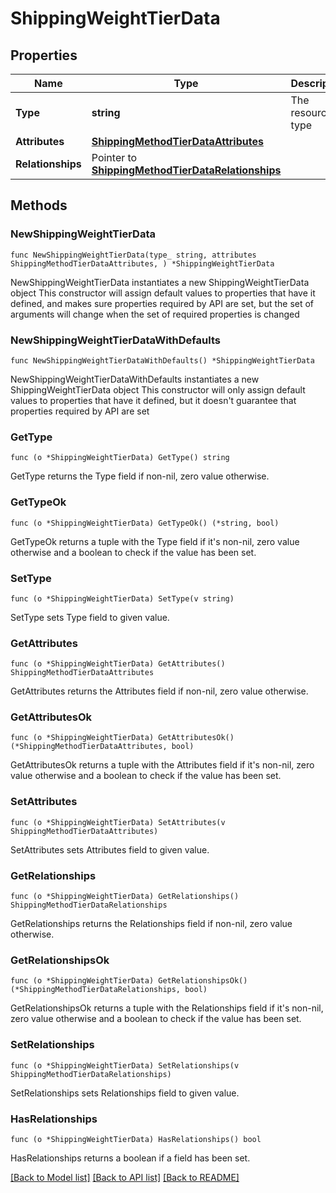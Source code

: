 # ShippingWeightTierData

## Properties

Name | Type | Description | Notes
------------ | ------------- | ------------- | -------------
**Type** | **string** | The resource&#39;s type | 
**Attributes** | [**ShippingMethodTierDataAttributes**](ShippingMethodTierDataAttributes.md) |  | 
**Relationships** | Pointer to [**ShippingMethodTierDataRelationships**](ShippingMethodTierDataRelationships.md) |  | [optional] 

## Methods

### NewShippingWeightTierData

`func NewShippingWeightTierData(type_ string, attributes ShippingMethodTierDataAttributes, ) *ShippingWeightTierData`

NewShippingWeightTierData instantiates a new ShippingWeightTierData object
This constructor will assign default values to properties that have it defined,
and makes sure properties required by API are set, but the set of arguments
will change when the set of required properties is changed

### NewShippingWeightTierDataWithDefaults

`func NewShippingWeightTierDataWithDefaults() *ShippingWeightTierData`

NewShippingWeightTierDataWithDefaults instantiates a new ShippingWeightTierData object
This constructor will only assign default values to properties that have it defined,
but it doesn't guarantee that properties required by API are set

### GetType

`func (o *ShippingWeightTierData) GetType() string`

GetType returns the Type field if non-nil, zero value otherwise.

### GetTypeOk

`func (o *ShippingWeightTierData) GetTypeOk() (*string, bool)`

GetTypeOk returns a tuple with the Type field if it's non-nil, zero value otherwise
and a boolean to check if the value has been set.

### SetType

`func (o *ShippingWeightTierData) SetType(v string)`

SetType sets Type field to given value.


### GetAttributes

`func (o *ShippingWeightTierData) GetAttributes() ShippingMethodTierDataAttributes`

GetAttributes returns the Attributes field if non-nil, zero value otherwise.

### GetAttributesOk

`func (o *ShippingWeightTierData) GetAttributesOk() (*ShippingMethodTierDataAttributes, bool)`

GetAttributesOk returns a tuple with the Attributes field if it's non-nil, zero value otherwise
and a boolean to check if the value has been set.

### SetAttributes

`func (o *ShippingWeightTierData) SetAttributes(v ShippingMethodTierDataAttributes)`

SetAttributes sets Attributes field to given value.


### GetRelationships

`func (o *ShippingWeightTierData) GetRelationships() ShippingMethodTierDataRelationships`

GetRelationships returns the Relationships field if non-nil, zero value otherwise.

### GetRelationshipsOk

`func (o *ShippingWeightTierData) GetRelationshipsOk() (*ShippingMethodTierDataRelationships, bool)`

GetRelationshipsOk returns a tuple with the Relationships field if it's non-nil, zero value otherwise
and a boolean to check if the value has been set.

### SetRelationships

`func (o *ShippingWeightTierData) SetRelationships(v ShippingMethodTierDataRelationships)`

SetRelationships sets Relationships field to given value.

### HasRelationships

`func (o *ShippingWeightTierData) HasRelationships() bool`

HasRelationships returns a boolean if a field has been set.


[[Back to Model list]](../README.md#documentation-for-models) [[Back to API list]](../README.md#documentation-for-api-endpoints) [[Back to README]](../README.md)


